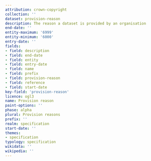 ```yaml
---
attribution: crown-copyright
collection: ''
dataset: provision-reason
description: The reason a dataset is provided by an organisation
end-date: ''
entity-maximum: '6999'
entity-minimum: '6000'
entry-date: ''
fields:
- field: description
- field: end-date
- field: entity
- field: entry-date
- field: name
- field: prefix
- field: provision-reason
- field: reference
- field: start-date
key-field: 'provision-reason'
licence: ogl3
name: Provision reason
paint-options: ''
phase: alpha
plural: Provision reasons
prefix: ''
realm: specification
start-date: ''
themes:
- specification
typology: specification
wikidata: ''
wikipedia: ''
---
```

